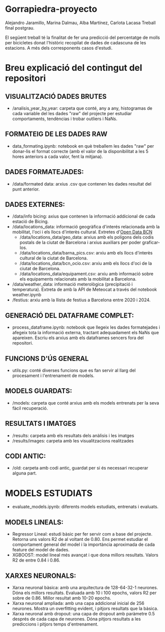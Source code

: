 # Gorrapiedra-proyecto
Alejandro Jaramillo, Marina Dalmau, Alba Martínez, Carlota Lacasa
Treball final postgrau.

El següent treball té la finalitat de fer una predicció del percentatge de molls per bicicletes donat l'històric recopilat de dades de cadascuna de les estacions. A més dels corresponents casos d'estudi.

# Breu explicació del contingut del repositori

## VISUALITZACIÓ DADES BRUTES
- /analisis_year_by_year: carpeta que conté, any a any, histogramas de cada variable del les dades "raw" del projecte per estudiar comportaments, tendèncias i trobar outliers i NaNs.

## FORMATEIG DE LES DADES RAW
- data_formating.ipynb: notebook en què treballem les dades "raw" per donar-lis el format correcte (amb el valor de la disponibilitat a les 5 hores anteriors a cada valor, fent la mitjana).

## DADES FORMATEJADES:
- /data/formated data: arxius .csv que contenen les dades resultat del punt anterior.

## DADES EXTERNES:
- /data/info bicing: axius que contenen la informació addicional de cada estació de Bicing.
- /data/locations_data: informació geogràfica d'interés relacionada amb la mobilitat, l'oci i els llocs d'interès cultural. Extretes d'[Open Data BCN](https://opendata-ajuntament.barcelona.cat/es/)
    - /data/locations_data/geo_data: arxius amb els polígons dels codis postals de la ciutat de Barcelona i arxius auxiliars per poder graficar-los.
    - /data/locations_data/barna_pics.csv: arxiu amb els llocs d'interès cultural de la ciutat de Barcelona.
    - /data/locations_data/bcn_ocio.csv: arxiu amb els llocs d'oci de la ciutat de Barcelona.
    - /data/locations_data/equipament.csv: arxiu amb informació sobre els equipaments relacionats amb la mobilitat a Barcelona.
- /data/weather_data: informació meterològica (precipitació i temperatura). Extreta de amb la API de Meteocat a través del notebook weather.ipynb
- /festius: arxiu amb la llista de festius a Barcelona entre 2020 i 2024.

## GENERACIÓ DEL DATAFRAME COMPLET:
- process_dataframe.ipynb: notebook que llegeix les dades formatejades i afegeix tota la informació externa, tractant adequadament els NaNs que apareixen. Escriu els arxius amb els dataframes sencers fora del repositori.

## FUNCIONS D'ÚS GENERAL
- utils.py: conté diverses funcions que es fan servir al llarg del procesament i l'entrenament de models.

## MODELS GUARDATS:
- /models: carpeta que conté arxius amb els models entrenats per la seva fàcil recuperació.

## RESULTATS I IMATGES
- /results: carpeta amb els resultats dels anàlisis i les imatges
- /results/images: carpeta amb les visualitzacions realitzades

## CODI ANTIC:
- /old: carpeta amb codi antic, guardat per si és necessari recuperar alguna part.

# MODELS ESTUDIATS

- evaluate_models.ipynb: diferents models estudiats, entrenats i evaluats.

## MODELS LINEALS:
- Regressor Lineal: estudi bàsic per fer servir com a base del projecte. Retorna uns valors R2 de al voltant de 0.80. Ens permet estudiar el comportament general del model i la importància aproximada de cada feature del model de dades.
- XGBOOST: model lineal més avançat i que dona millors resultats. Valors R2 de entre 0.84 i 0.86.

## XARXES NEURONALS:
- Xarxa neuronal bàsica: amb una arquitectura de 128-64-32-1 neurones. Dóna els millors resultats. Evaluada amb 10 i 100 epochs, valors R2 per sobre de 0.86. Millor resultat amb 10-20 epochs.
- Xarxa neuronal ampliada: amb una capa addicional inicial de 256 neurones. Mostra un overfitting evident, i pitjors resultats que la bàsica.
- Xarxa neuronal amb dropout: una capa de dropout amb paràmetre 0.5 després de cada capa de neurones. Dóna pitjors resultats a les prediccions i pitjors temps d'entrenament.